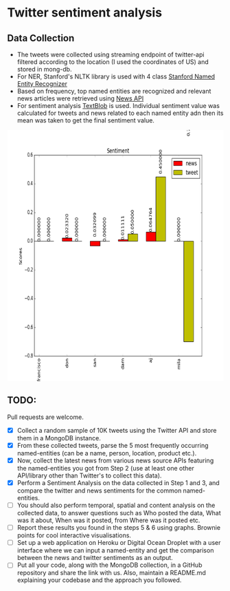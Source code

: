 # Twitter sentiment analysis



## Data Collection
- The tweets were collected using streaming endpoint of twitter-api filtered according to the location (I used the coordinates of US) and stored in mong-db.
- For NER, Stanford's NLTK library is used with 4 class
[Stanford Named Entity Recognizer](https://nlp.stanford.edu/software/CRF-NER.html)
- Based on frequency, top named entities are recognized and relevant news articles were retrieved using
[News API](https://newsapi.org)
- For sentiment analysis
[TextBlob](http://textblob.readthedocs.io/en/dev/)
is used. Individual sentiment value was calculated for tweets and news related to each named entity adn then its mean was taken to get the final sentiment value.

<p align="center">
  <img src="fig.png" width=892 height=584>
</p>


## TODO:
Pull requests are welcome.
- [x] Collect a random sample of 10K tweets using the Twitter API and store them in a MongoDB instance.
- [x] From these collected tweets, parse the 5 most frequently occurring named-entities (can be a name, person, location, product etc.).
- [x] Now, collect the latest news from various news source APIs featuring the named-entities you got from Step 2 (use at least one other API/library other than Twitter's to collect this data).
- [x] Perform a Sentiment Analysis on the data collected in Step 1 and 3, and compare the twitter and news sentiments for the common named-entities. 
- [ ] You should also perform temporal, spatial and content analysis on the collected data, to answer questions such as Who posted the data, What was it about, When was it posted, from Where was it posted etc.
- [ ] Report these results you found in the steps 5 & 6 using graphs. Brownie points for cool interactive visualisations.
- [ ] Set up a web application on Heroku or Digital Ocean Droplet with a user interface where we can input a named-entity and get the comparison between the news and twitter sentiments as an output.
- [ ] Put all your code, along with the MongoDB collection, in a GitHub repository and share the link with us. Also, maintain a README.md explaining your codebase and the approach you followed.
